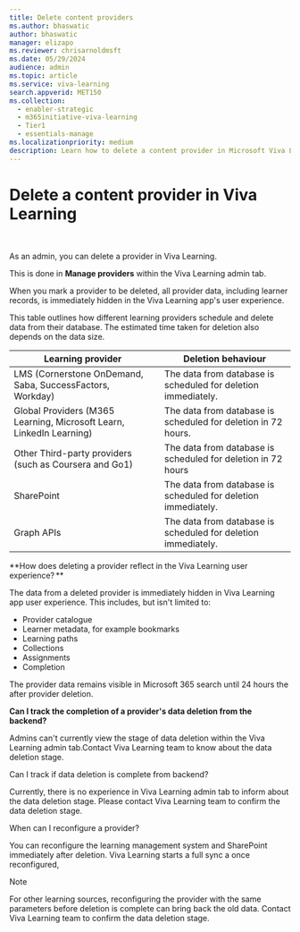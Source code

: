 ```yaml
---
title: Delete content providers
ms.author: bhaswatic
author: bhaswatic
manager: elizapo
ms.reviewer: chrisarnoldmsft
ms.date: 05/29/2024
audience: admin
ms.topic: article
ms.service: viva-learning
search.appverid: MET150
ms.collection:
  - enabler-strategic
  - m365initiative-viva-learning
  - Tier1
  - essentials-manage
ms.localizationpriority: medium
description: Learn how to delete a content provider in Microsoft Viva Learning.
---
```


# Delete a content provider in Viva Learning

  

As an admin, you can delete a provider in Viva Learning. 

This is done in **Manage providers** within the Viva Learning admin tab.  

When you mark a provider to be deleted, all provider data, including learner records, is immediately hidden in the Viva Learning app's user experience.

This table outlines how different learning providers schedule and delete data from their database. 
The estimated time taken for deletion also depends on the data size.  

| Learning provider    | Deletion behaviour   |
|---|---|
| LMS (Cornerstone OnDemand, Saba, SuccessFactors, Workday)    | The data from database is scheduled for deletion immediately.   |
| Global Providers (M365 Learning, Microsoft Learn, LinkedIn Learning)  | The data from database is scheduled for deletion in 72 hours.   |
| Other Third-party providers (such as Coursera and Go1)   | The data from database is scheduled for deletion in 72 hours   |
| SharePoint  | The data from database is scheduled for deletion immediately.   |
| Graph APIs   | The data from database is scheduled for deletion immediately.   |

**How does deleting a provider reflect in the Viva Learning user experience? **

The data from a deleted provider is immediately hidden in Viva Learning app user experience. This includes, but isn't limited to: 
- Provider catalogue
- Learner metadata, for example bookmarks
- Learning paths
- Collections
- Assignments
- Completion

The provider data remains visible in Microsoft 365 search until 24 hours the after provider deletion.

**Can I track the completion of a provider's data deletion from the backend?**

Admins can't currently view the stage of data deletion within the Viva Learning admin tab.Contact Viva Learning team to know about the data deletion stage. 

Can I track if data deletion is complete from backend?  

Currently, there is no experience in Viva Learning admin tab to inform about the data deletion stage. Please contact Viva Learning team to confirm the data deletion stage.  

When can I reconfigure a provider?   

You can reconfigure the learning management system  and SharePoint immediately after deletion. Viva Learning starts a full sync a once reconfigured, 
  
>[!NOTE]
> For other learning sources, reconfiguring the provider with the same parameters before deletion is complete can bring back the old data. Contact Viva Learning team to confirm the data deletion stage.  